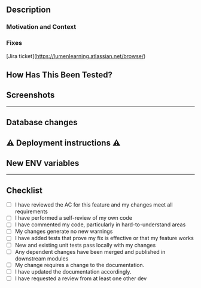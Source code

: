 <!--- Provide a general summary of your changes in the Title above, including your Jira ticket ID. -->

## Description
<!--- Describe the "what" behind your changes. -->

### Motivation and Context
<!--- Why is this change required? What problem does it solve? -->

### Fixes
[Jira ticket](https://lumenlearning.atlassian.net/browse/<!-- Add your Jira ticket here -->)

## How Has This Been Tested?
<!--- Please describe in detail how you tested your changes. -->
<!--- Include details of your testing environment and the tests you ran to see how your change affects other areas of the code, etc. -->

## Screenshots

---
<!-- The following section calls out any changes that will impact the deploy of this PR and/or need to be shared with the team post-deploy. It is not meant to be all-inclusive; if there are additional things to note here, make a heading and do so :) -->

## Database changes
<!-- Describe any database changes here. -->

## ⚠️ Deployment instructions ⚠️
<!-- Make note of any unique-to-this-PR deployment instructions here. -->

## New ENV variables
<!-- Document any new ENV variables added as part of this work -->

---

## Checklist
<!--- Go over all the following points, and put an `x` in all the boxes that apply. -->
<!--- If you're unsure about any of these, don't hesitate to ask. We're here to help! -->
- [ ] I have reviewed the AC for this feature and my changes meet all requirements
- [ ] I have performed a self-review of my own code
- [ ] I have commented my code, particularly in hard-to-understand areas
- [ ] My changes generate no new warnings
- [ ] I have added tests that prove my fix is effective or that my feature works
- [ ] New and existing unit tests pass locally with my changes
- [ ] Any dependent changes have been merged and published in downstream modules
- [ ] My change requires a change to the documentation.
- [ ] I have updated the documentation accordingly.
- [ ] I have requested a review from at least one other dev